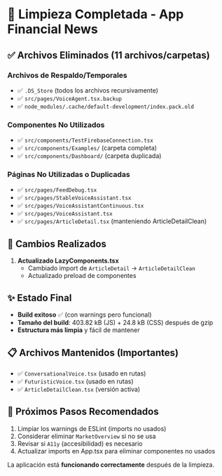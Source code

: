 # 🎉 Limpieza Completada - App Financial News

## ✅ Archivos Eliminados (11 archivos/carpetas)

### Archivos de Respaldo/Temporales
- ✅ `.DS_Store` (todos los archivos recursivamente)
- ✅ `src/pages/VoiceAgent.tsx.backup`
- ✅ `node_modules/.cache/default-development/index.pack.old`

### Componentes No Utilizados
- ✅ `src/components/TestFirebaseConnection.tsx`
- ✅ `src/components/Examples/` (carpeta completa)
- ✅ `src/components/Dashboard/` (carpeta duplicada)

### Páginas No Utilizadas o Duplicadas
- ✅ `src/pages/FeedDebug.tsx`
- ✅ `src/pages/StableVoiceAssistant.tsx`
- ✅ `src/pages/VoiceAssistantContinuous.tsx`
- ✅ `src/pages/VoiceAssistant.tsx`
- ✅ `src/pages/ArticleDetail.tsx` (manteniendo ArticleDetailClean)

## 🔧 Cambios Realizados

1. **Actualizado LazyComponents.tsx**
   - Cambiado import de `ArticleDetail` → `ArticleDetailClean`
   - Actualizado preload de componentes

## ✨ Estado Final

- **Build exitoso** ✅ (con warnings pero funcional)
- **Tamaño del build**: 403.82 kB (JS) + 24.8 kB (CSS) después de gzip
- **Estructura más limpia** y fácil de mantener

## 📋 Archivos Mantenidos (Importantes)

- ✅ `ConversationalVoice.tsx` (usado en rutas)
- ✅ `FuturisticVoice.tsx` (usado en rutas)
- ✅ `ArticleDetailClean.tsx` (versión activa)

## 🚀 Próximos Pasos Recomendados

1. Limpiar los warnings de ESLint (imports no usados)
2. Considerar eliminar `MarketOverview` si no se usa
3. Revisar si `A11y` (accesibilidad) es necesario
4. Actualizar imports en App.tsx para eliminar componentes no usados

La aplicación está **funcionando correctamente** después de la limpieza.